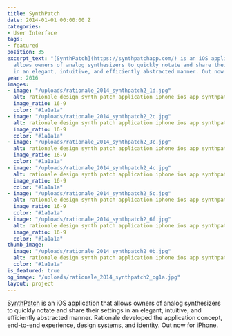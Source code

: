 ```yaml
---
title: SynthPatch
date: 2014-01-01 00:00:00 Z
categories:
- User Interface
tags:
- featured
position: 35
excerpt_text: "[SynthPatch](https://synthpatchapp.com/) is an iOS application that
  allows owners of analog synthesizers to quickly notate and share their settings
  in an elegant, intuitive, and efficiently abstracted manner. Out now for iPhone."
year: 2016
images:
- image: "/uploads/rationale_2014_synthpatch2_1d.jpg"
  alt: rationale design synth patch application iphone ios app synthpatch
  image_ratio: 16-9
  color: "#1a1a1a"
- image: "/uploads/rationale_2014_synthpatch2_2c.jpg"
  alt: rationale design synth patch application iphone ios app synthpatch
  image_ratio: 16-9
  color: "#1a1a1a"
- image: "/uploads/rationale_2014_synthpatch2_3c.jpg"
  alt: rationale design synth patch application iphone ios app synthpatch
  image_ratio: 16-9
  color: "#1a1a1a"
- image: "/uploads/rationale_2014_synthpatch2_4c.jpg"
  alt: rationale design synth patch application iphone ios app synthpatch
  image_ratio: 16-9
  color: "#1a1a1a"
- image: "/uploads/rationale_2014_synthpatch2_5c.jpg"
  alt: rationale design synth patch application iphone ios app synthpatch
  image_ratio: 16-9
  color: "#1a1a1a"
- image: "/uploads/rationale_2014_synthpatch2_6f.jpg"
  alt: rationale design synth patch application iphone ios app synthpatch
  image_ratio: 16-9
  color: "#1a1a1a"
thumb_image:
  image: "/uploads/rationale_2014_synthpatch2_0b.jpg"
  alt: rationale design synth patch application iphone ios app synthpatch
  color: "#1a1a1a"
is_featured: true
og_image: "/uploads/rationale_2014_synthpatch2_og1a.jpg"
layout: project
---
```


[SynthPatch](https://synthpatchapp.com/) is an iOS application that allows owners of analog synthesizers to quickly notate and share their settings in an elegant, intuitive, and efficiently abstracted manner. Rationale developed the application concept, end-to-end experience, design systems, and identity. Out now for iPhone.